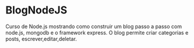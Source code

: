 # BlogNodeJS
Curso de Node.js mostrando como construir um blog passo a passo com node.js, mongodb e o framework express. O blog permite criar categorias e posts, escrever,editar,deletar.
